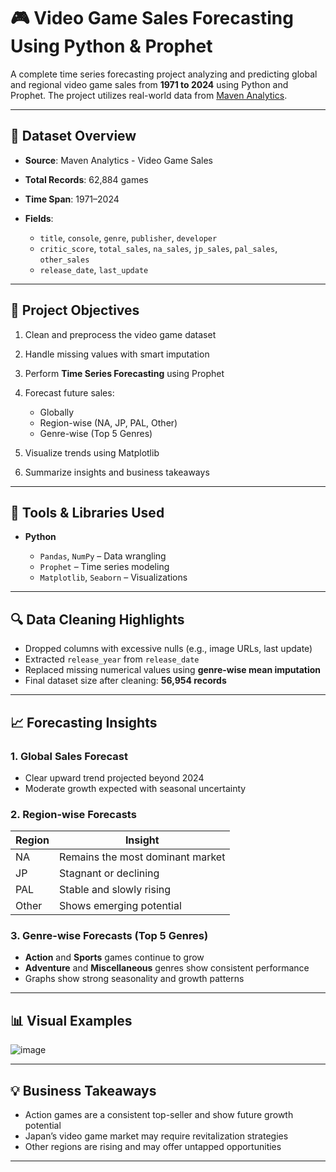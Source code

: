 # 🎮 Video Game Sales Forecasting Using Python & Prophet

A complete time series forecasting project analyzing and predicting global and regional video game sales from **1971 to 2024** using Python and Prophet. 
The project utilizes real-world data from [Maven Analytics](https://mavenanalytics.io/data-playground).

---

## 📁 Dataset Overview

* **Source**: Maven Analytics - Video Game Sales
* **Total Records**: 62,884 games
* **Time Span**: 1971–2024
* **Fields**:

  * `title`, `console`, `genre`, `publisher`, `developer`
  * `critic_score`, `total_sales`, `na_sales`, `jp_sales`, `pal_sales`, `other_sales`
  * `release_date`, `last_update`

---

## 🎯 Project Objectives

1. Clean and preprocess the video game dataset
2. Handle missing values with smart imputation
3. Perform **Time Series Forecasting** using Prophet
4. Forecast future sales:

   * Globally
   * Region-wise (NA, JP, PAL, Other)
   * Genre-wise (Top 5 Genres)
5. Visualize trends using Matplotlib
6. Summarize insights and business takeaways

---

## 🧪 Tools & Libraries Used

* **Python**

  * `Pandas`, `NumPy` – Data wrangling
  * `Prophet` – Time series modeling
  * `Matplotlib`, `Seaborn` – Visualizations

---

## 🔍 Data Cleaning Highlights

* Dropped columns with excessive nulls (e.g., image URLs, last update)
* Extracted `release_year` from `release_date`
* Replaced missing numerical values using **genre-wise mean imputation**
* Final dataset size after cleaning: **56,954 records**

---

## 📈 Forecasting Insights

### 1. **Global Sales Forecast**

* Clear upward trend projected beyond 2024
* Moderate growth expected with seasonal uncertainty

### 2. **Region-wise Forecasts**

| Region | Insight                          |
| ------ | -------------------------------- |
| NA     | Remains the most dominant market |
| JP     | Stagnant or declining            |
| PAL    | Stable and slowly rising         |
| Other  | Shows emerging potential         |

### 3. **Genre-wise Forecasts (Top 5 Genres)**

* **Action** and **Sports** games continue to grow
* **Adventure** and **Miscellaneous** genres show consistent performance
* Graphs show strong seasonality and growth patterns

---

## 📊 Visual Examples

![image](https://github.com/user-attachments/assets/77c5b631-f655-4021-be93-812b59888390)

---

## 💡 Business Takeaways

* Action games are a consistent top-seller and show future growth potential
* Japan’s video game market may require revitalization strategies
* Other regions are rising and may offer untapped opportunities

---
